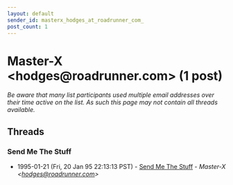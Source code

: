 ```yaml
---
layout: default
sender_id: masterx_hodges_at_roadrunner_com_
post_count: 1
---
```


# Master-X <hodges<span>@</span>roadrunner.com> (1 post)

_Be aware that many list participants used multiple email addresses over their time active on the list. As such this page may not contain all threads available._

## Threads

### Send Me The Stuff
+ 1995-01-21 (Fri, 20 Jan 95 22:13:13 PST) - [Send Me The Stuff](/archive/1995/01/c632f9da702e3a51fbabd7b362086ff7cb97f5e5986e92c3f9f9ac2012becd40) - _Master-X \<hodges@roadrunner.com\>_

